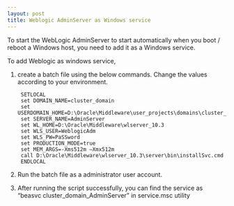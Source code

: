 ```yaml
---
layout: post
title: Weblogic AdminServer as Windows service
---
```

To start the WebLogic AdminServer to start automatically when you boot / reboot a Windows host, you need to add it as a Windows service.

To add Weblogic as windows service,

1. create a batch file using the below commands. Change the values according to your environment. 

        SETLOCAL
        set DOMAIN_NAME=cluster_domain
        set USERDOMAIN_HOME=D:\Oracle\Middleware\user_projects\domains\cluster_domain 
        set SERVER_NAME=AdminServer
        set WL_HOME=D:\Oracle\Middleware\wlserver_10.3
        set WLS_USER=WeblogicAdm
        set WLS_PW=PaSSword
        set PRODUCTION_MODE=true
        set MEM_ARGS=-Xms512m –Xmx512m
        call D:\Oracle\Middleware\wlserver_10.3\server\bin\installSvc.cmd
        ENDLOCAL

2. Run the batch file as a administrator user account.
3. After running the script successfully, you can find the service as “beasvc cluster_domain_AdminServer” in service.msc utility
